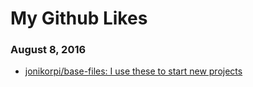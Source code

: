 # My Github Likes

### August 8, 2016
- [jonikorpi/base-files: I use these to start new projects](https://github.com/jonikorpi/base-files) 
